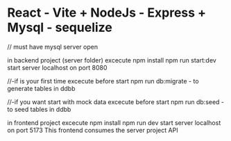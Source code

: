 # React - Vite + NodeJs - Express + Mysql - sequelize

// must have mysql server open

in backend project (server folder) excecute
npm install
npm run start:dev
start server localhost on port 8080

//-if is your first time excecute before start
npm run db:migrate - to generate tables in ddbb

//-if you want start with mock data excecute before start
npm run db:seed - to seed tables in ddbb

in frontend project excecute
npm install
npm run dev
start server localhost on port 5173
This frontend consumes the server project API
